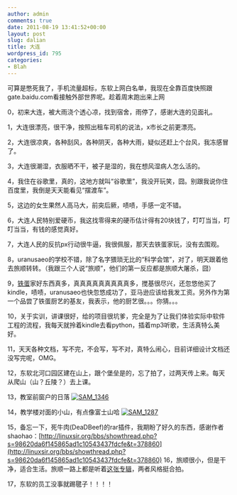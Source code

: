 ```yaml
---
author: admin
comments: true
date: 2011-08-19 13:41:52+00:00
layout: post
slug: dalian
title: 大连
wordpress_id: 795
categories:
- Blah
---
```


可算是憋死我了，手机流量超标，东软上网白名单，我现在全靠百度快照跟gate.baidu.com看接触外部世界呢。趁着周末跑出来上网

0，初来大连，被大雨浇个透心凉，找到宿舍，雨停了，感谢大连的见面礼。

1，大连很漂亮，很干净，按照出租车司机的说法，x市长之前更漂亮。

2，大连很凉爽，各种刮风，各种阴天，各种大雨，疑似还赶上个台风，我冻感冒了。

3，大连很潮湿，衣服晒不干，被子是湿的，我在想风湿病人怎么活的。

4，我住在谷歌里，真的，这地方就叫“谷歌里”，我没开玩笑，囧。别跟我说你住百度里，我倒是天天能看见“摆渡车”。

5，这边的女生果然人高马大，前突后厥，啧啧，手感一定不错。

6，大连人民特别爱硬币，我这找零得来的硬币估计得有20块钱了，叮叮当当，叮叮当当，有钱的感觉真好。

7，大连人民的反抗px行动很牛逼，我很佩服，那天去铁蛋家玩，没有去围观。

8，uranusaeo的学校不错，除了名字猥琐无比的“科学会馆”，对了，明天跟着他去旅顺转转。（我跟三个人说“旅顺”，他们的第一反应都是旅顺大屠杀，囧）

9，[铁蛋](http://knightfeg.info/201108/happy-birthday-knight-2.html)家好东西真多，真真真真真真真真真多，搅基很尽兴，还忽悠他买了kindle，啧啧，uranusaeo也快忽悠成功了，亚马逊应该给我发工资。另外作为第一个品尝了铁蛋厨艺的基友，我表示，他的厨艺很。。。你猜。。。

10，关于实训，讲课很好，给的项目很坑爹，完全是为了让我们体验实际中软件工程的流程，我每天就拎着kindle去看python，插着mp3听歌，生活真特么美好。

11，天天各种文档，写不完，不会写，写不对，真特么闹心，目前详细设计文档还没写完呢，OMG。

12，东软北河口园区建在山上，跟个堡垒是的，忘了拍了，过两天传上来。每天从爬山（山？丘陵？）去上课。

13，教室前窗户的日落
[![SAM_1346](http://farm7.static.flickr.com/6207/6058519581_13a613eedc_z.jpg)](http://www.flickr.com/photos/ggarlic/6058519581/)



14，教学楼对面的小山，有点像富士山哈
[![SAM_1287](http://farm7.static.flickr.com/6199/6058520283_6035433984_z.jpg)](http://www.flickr.com/photos/ggarlic/6058520283/)

15，备忘一下，死牛肉(DeaDBeef)的rar插件，我期盼了好久的东西，感谢作者shaohao：[http://linuxsir.org/bbs/showthread.php?s=98620da6f145865ad1c10543437fdcfe&t=378860](http://linuxsir.org/bbs/showthread.php?s=98620da6f145865ad1c10543437fdcfe&t=378860)
16，旅顺很小，但是干净，适合生活。旅顺一路上都是听着[这张专辑](http://music.douban.com/subject/3244253/)，两者风格挺合拍。

17，东软的员工没事就踢毽子！！！！


